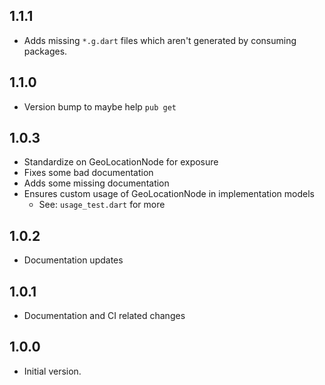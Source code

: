 ## 1.1.1

- Adds missing `*.g.dart` files which aren't generated by consuming packages.

## 1.1.0

- Version bump to maybe help `pub get`

## 1.0.3

- Standardize on GeoLocationNode for exposure
- Fixes some bad documentation
- Adds some missing documentation
- Ensures custom usage of GeoLocationNode in implementation models
  - See: `usage_test.dart` for more

## 1.0.2

- Documentation updates

## 1.0.1

- Documentation and CI related changes

## 1.0.0

- Initial version.
